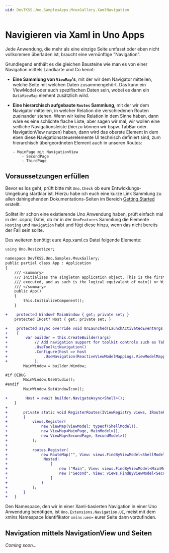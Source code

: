 ```yaml
---
uid: DevTKSS.Uno.SamplesApps.MvuxGallery.XamlNavigation
---
```

# Navigieren via Xaml in Uno Apps

Jede Anwendung, die mehr als eine einzige Seite umfasst oder eben nicht vollkommen überladen ist, braucht eine vernünftige "Navigation".

Grundlegend enthält es die gleichen Bausteine wie man es von einer Navigation mittels Landkarte und Co kennt:

- **Eine Sammlung von `ViewMap`'s**, mit der wir dem Navigator mitteilen, welche Seite mit welchen Daten zusammengehört. Das kann ein ViewModel oder auch spezifischen Daten sein, wobei es dann ein `DataViewMap` element zusätzlich wird.
- **Eine hierarchisch aufgebaute `Routes` Sammlung**, mit der wir dem Navigator mitteilen, in welcher Relation die verschiedenen Routen zueinander stehen. Wenn wir keine Relation in dem Sinne haben, dann wäre es eine schlichte flache Liste, aber sagen wir mal, wir wollen eine seitliche Navigationsleiste (hierzu können wir bspw. TabBar oder NavigationView nutzen) haben, dann wird das oberste Element in dem eben diese Navigationssteuerelemente UI technisch definiert sind, zum hierarchisch übergeordneten Element auch in unseren Routes:

    ```plaintext
    - MainPage mit NavigationView
        - SecondPage
        - ThirdPage
    ```

## Voraussetzungen erfüllen

Bevor es los geht, prüft bitte mit `Uno.Check` ob eure Entwicklungs-Umgebung startklar ist. Hierzu habe ich euch eine kurze Link Sammlung zu allen dahingehenden Dokumentations-Seiten im Bereich [Getting Started](../getting-started.md) erstellt.

Solltet ihr schon eine existierende Uno Anwendung haben, prüft einfach mal in der .csproj Datei, ob ihr in der `UnoFeatures` Sammlung die Elemente `Hosting` und `Navigation` habt und fügt diese hinzu, wenn das nicht bereits der Fall sein sollte.

Des weiteren benötigt eure App.xaml.cs Datei folgende Elemente:

<!--![code-csharp[](../../../src/DevTKSS.Uno.Samples.MvuxGallery/App.xaml.cs?highlight=L19-L23,L96,L110,L113-L115,L124-L130)] TODO: uncomment as soon as the docs are DocFx generated-->
```diff
using Uno.Resizetizer;

namespace DevTKSS.Uno.Samples.MvuxGallery;
public partial class App : Application
{
    /// <summary>
    /// Initializes the singleton application object. This is the first line of authored code
    /// executed, and as such is the logical equivalent of main() or WinMain().
    /// </summary>
    public App()
    {
        this.InitializeComponent();
    }

+    protected Window? MainWindow { get; private set; }
    protected IHost? Host { get; private set; }

+    protected async override void OnLaunched(LaunchActivatedEventArgs args)
+    {
+        var builder = this.CreateBuilder(args)
+            // Add navigation support for toolkit controls such as TabBar and NavigationView
+            .UseToolkitNavigation()
+            .Configure(host => host
+                .UseNavigation(ReactiveViewModelMappings.ViewModelMappings, RegisterRoutes)
+            );
        MainWindow = builder.Window;

#if DEBUG
        MainWindow.UseStudio();
#endif
        MainWindow.SetWindowIcon();

+        Host = await builder.NavigateAsync<Shell>();
    }
+
+       private static void RegisterRoutes(IViewRegistry views, IRouteRegistry routes)
+       {
+           views.Register(
+               new ViewMap(ViewModel: typeof(ShellModel)),
+               new ViewMap<MainPage, MainModel>(),
+               new ViewMap<SecondPage, SecondModel>()
+           );
+
+           routes.Register(
+               new RouteMap("", View: views.FindByViewModel<ShellModel>(),
+                Nested:
+                   [
+                       new ("Main", View: views.FindByViewModel<MainModel>(), IsDefault:true),
+                       new ("Second", View: views.FindByViewModel<SecondModel>()),
+                   ]
+               )
+           );
+       }
+   }

```

Den Namespace, den wir in einer Xaml-basierten Navigation in einer Uno Anwendung benötigen, ist `Uno.Extensions.Navigation.UI`, meist mit dem xmlns Namespace Identifikator `xmlns:uen=` eurer Seite dann vorzufinden.

## Navigation mittels NavigationView und Seiten

*Coming soon...*
<!-- [!Video [How-To-Uno-XamlNavigation](../images/How-To-Uno-XamlNavigation.mp4)] -->
